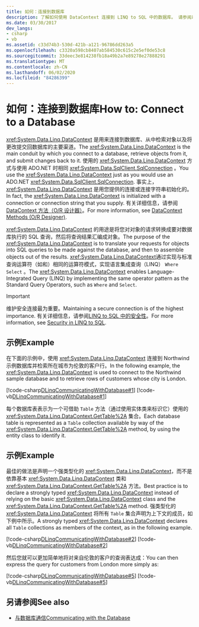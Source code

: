 ```yaml
---
title: 如何：连接到数据库
description: 了解如何使用 DataContext 连接到 LINQ to SQL 中的数据库。 请参阅以下示例，使用 DataContext 连接到数据库和获取行。
ms.date: 03/30/2017
dev_langs:
- csharp
- vb
ms.assetid: c33d74b3-530d-421b-a121-96786dd263a5
ms.openlocfilehash: c3320a598cb8407ab584530c615c2e5ef0de53c8
ms.sourcegitcommit: 33deec3e814238fb18a49b2a7e89278e27888291
ms.translationtype: MT
ms.contentlocale: zh-CN
ms.lasthandoff: 06/02/2020
ms.locfileid: "84286399"
---
```

# <a name="how-to-connect-to-a-database"></a><span data-ttu-id="08c1f-104">如何：连接到数据库</span><span class="sxs-lookup"><span data-stu-id="08c1f-104">How to: Connect to a Database</span></span>
<span data-ttu-id="08c1f-105"><xref:System.Data.Linq.DataContext> 是用来连接到数据库、从中检索对象以及将更改提交回数据库的主要渠道。</span><span class="sxs-lookup"><span data-stu-id="08c1f-105">The <xref:System.Data.Linq.DataContext> is the main conduit by which you connect to a database, retrieve objects from it, and submit changes back to it.</span></span> <span data-ttu-id="08c1f-106">使用的 <xref:System.Data.Linq.DataContext> 方式与使用 ADO.NET 时相同 <xref:System.Data.SqlClient.SqlConnection> 。</span><span class="sxs-lookup"><span data-stu-id="08c1f-106">You use the <xref:System.Data.Linq.DataContext> just as you would use an ADO.NET <xref:System.Data.SqlClient.SqlConnection>.</span></span> <span data-ttu-id="08c1f-107">事实上，<xref:System.Data.Linq.DataContext> 是用您提供的连接或连接字符串初始化的。</span><span class="sxs-lookup"><span data-stu-id="08c1f-107">In fact, the <xref:System.Data.Linq.DataContext> is initialized with a connection or connection string that you supply.</span></span> <span data-ttu-id="08c1f-108">有关详细信息，请参阅[DataContext 方法（O/R 设计器）](/visualstudio/data-tools/datacontext-methods-o-r-designer)。</span><span class="sxs-lookup"><span data-stu-id="08c1f-108">For more information, see [DataContext Methods (O/R Designer)](/visualstudio/data-tools/datacontext-methods-o-r-designer).</span></span>  
  
 <span data-ttu-id="08c1f-109"><xref:System.Data.Linq.DataContext> 的用途是将您对对象的请求转换成要对数据库执行的 SQL 查询，然后将查询结果汇编成对象。</span><span class="sxs-lookup"><span data-stu-id="08c1f-109">The purpose of the <xref:System.Data.Linq.DataContext> is to translate your requests for objects into SQL queries to be made against the database, and then to assemble objects out of the results.</span></span> <span data-ttu-id="08c1f-110"><xref:System.Data.Linq.DataContext>通过实现与标准查询运算符（如和）相同的运算符模式，实现语言集成查询（LINQ） `Where` `Select` 。</span><span class="sxs-lookup"><span data-stu-id="08c1f-110">The <xref:System.Data.Linq.DataContext> enables Language-Integrated Query (LINQ) by implementing the same operator pattern as the Standard Query Operators, such as `Where` and `Select`.</span></span>  
  
> [!IMPORTANT]
> <span data-ttu-id="08c1f-111">维护安全连接最为重要。</span><span class="sxs-lookup"><span data-stu-id="08c1f-111">Maintaining a secure connection is of the highest importance.</span></span> <span data-ttu-id="08c1f-112">有关详细信息，请参阅[LINQ to SQL 中的安全性](security-in-linq-to-sql.md)。</span><span class="sxs-lookup"><span data-stu-id="08c1f-112">For more information, see [Security in LINQ to SQL](security-in-linq-to-sql.md).</span></span>  
  
## <a name="example"></a><span data-ttu-id="08c1f-113">示例</span><span class="sxs-lookup"><span data-stu-id="08c1f-113">Example</span></span>  
 <span data-ttu-id="08c1f-114">在下面的示例中，使用 <xref:System.Data.Linq.DataContext> 连接到 Northwind 示例数据库并检索所在城市为伦敦的客户行。</span><span class="sxs-lookup"><span data-stu-id="08c1f-114">In the following example, the <xref:System.Data.Linq.DataContext> is used to connect to the Northwind sample database and to retrieve rows of customers whose city is London.</span></span>  
  
 [!code-csharp[DLinqCommunicatingWithDatabase#1](../../../../../../samples/snippets/csharp/VS_Snippets_Data/DLinqCommunicatingWithDatabase/cs/Program.cs#1)]
 [!code-vb[DLinqCommunicatingWithDatabase#1](../../../../../../samples/snippets/visualbasic/VS_Snippets_Data/DLinqCommunicatingWithDatabase/vb/Module1.vb#1)]  
  
 <span data-ttu-id="08c1f-115">每个数据库表表示为一个可借助 `Table` 方法（通过使用实体类来标识它）使用的 <xref:System.Data.Linq.DataContext.GetTable%2A> 集合。</span><span class="sxs-lookup"><span data-stu-id="08c1f-115">Each database table is represented as a `Table` collection available by way of the <xref:System.Data.Linq.DataContext.GetTable%2A> method, by using the entity class to identify it.</span></span>  
  
## <a name="example"></a><span data-ttu-id="08c1f-116">示例</span><span class="sxs-lookup"><span data-stu-id="08c1f-116">Example</span></span>  
 <span data-ttu-id="08c1f-117">最佳的做法是声明一个强类型化的 <xref:System.Data.Linq.DataContext>，而不是依靠基本 <xref:System.Data.Linq.DataContext> 类和 <xref:System.Data.Linq.DataContext.GetTable%2A> 方法。</span><span class="sxs-lookup"><span data-stu-id="08c1f-117">Best practice is to declare a strongly typed <xref:System.Data.Linq.DataContext> instead of relying on the basic <xref:System.Data.Linq.DataContext> class and the <xref:System.Data.Linq.DataContext.GetTable%2A> method.</span></span> <span data-ttu-id="08c1f-118">强类型化的 <xref:System.Data.Linq.DataContext> 将所有 `Table` 集合声明为上下文的成员，如下例中所示。</span><span class="sxs-lookup"><span data-stu-id="08c1f-118">A strongly typed <xref:System.Data.Linq.DataContext> declares all `Table` collections as members of the context, as in the following example.</span></span>  
  
 [!code-csharp[DLinqCommunicatingWithDatabase#2](../../../../../../samples/snippets/csharp/VS_Snippets_Data/DLinqCommunicatingWithDatabase/cs/Program.cs#2)]
 [!code-vb[DLinqCommunicatingWithDatabase#2](../../../../../../samples/snippets/visualbasic/VS_Snippets_Data/DLinqCommunicatingWithDatabase/vb/Module1.vb#2)]  
  
 <span data-ttu-id="08c1f-119">然后您就可以更加简单地将对来自伦敦的客户的查询表达成：</span><span class="sxs-lookup"><span data-stu-id="08c1f-119">You can then express the query for customers from London more simply as:</span></span>  
  
 [!code-csharp[DLinqCommunicatingWithDatabase#5](../../../../../../samples/snippets/csharp/VS_Snippets_Data/DLinqCommunicatingWithDatabase/cs/Program.cs#5)]
 [!code-vb[DLinqCommunicatingWithDatabase#5](../../../../../../samples/snippets/visualbasic/VS_Snippets_Data/DLinqCommunicatingWithDatabase/vb/Module1.vb#5)]  
  
## <a name="see-also"></a><span data-ttu-id="08c1f-120">另请参阅</span><span class="sxs-lookup"><span data-stu-id="08c1f-120">See also</span></span>

- [<span data-ttu-id="08c1f-121">与数据库通信</span><span class="sxs-lookup"><span data-stu-id="08c1f-121">Communicating with the Database</span></span>](communicating-with-the-database.md)
